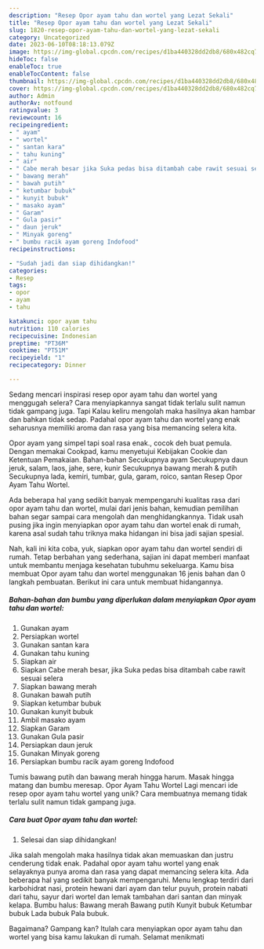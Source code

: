 ```yaml
---
description: "Resep Opor ayam tahu dan wortel yang Lezat Sekali"
title: "Resep Opor ayam tahu dan wortel yang Lezat Sekali"
slug: 1820-resep-opor-ayam-tahu-dan-wortel-yang-lezat-sekali
category: Uncategorized
date: 2023-06-10T08:18:13.079Z
image: https://img-global.cpcdn.com/recipes/d1ba440328dd2db8/680x482cq70/opor-ayam-tahu-dan-wortel-foto-resep-utama.jpg
hideToc: false
enableToc: true
enableTocContent: false
thumbnail: https://img-global.cpcdn.com/recipes/d1ba440328dd2db8/680x482cq70/opor-ayam-tahu-dan-wortel-foto-resep-utama.jpg
cover: https://img-global.cpcdn.com/recipes/d1ba440328dd2db8/680x482cq70/opor-ayam-tahu-dan-wortel-foto-resep-utama.jpg
author: Admin
authorAv: notfound
ratingvalue: 3
reviewcount: 16
recipeingredient:
- " ayam"
- " wortel"
- " santan kara"
- " tahu kuning"
- " air"
- " Cabe merah besar jika Suka pedas bisa ditambah cabe rawit sesuai selera"
- " bawang merah"
- " bawah putih"
- " ketumbar bubuk"
- " kunyit bubuk"
- " masako ayam"
- " Garam"
- " Gula pasir"
- " daun jeruk"
- " Minyak goreng"
- " bumbu racik ayam goreng Indofood"
recipeinstructions:

- "Sudah jadi dan siap dihidangkan!"
categories:
- Resep
tags:
- opor
- ayam
- tahu

katakunci: opor ayam tahu 
nutrition: 110 calories
recipecuisine: Indonesian
preptime: "PT36M"
cooktime: "PT51M"
recipeyield: "1"
recipecategory: Dinner

---
```



Sedang mencari inspirasi resep opor ayam tahu dan wortel yang menggugah selera? Cara menyiapkannya sangat tidak terlalu sulit namun tidak gampang juga. Tapi Kalau keliru mengolah maka hasilnya akan hambar dan bahkan tidak sedap. Padahal opor ayam tahu dan wortel yang enak seharusnya memiliki aroma dan rasa yang bisa memancing selera kita.


Opor ayam yang simpel tapi soal rasa enak., cocok deh buat pemula. Dengan memakai Cookpad, kamu menyetujui Kebijakan Cookie dan Ketentuan Pemakaian. Bahan-bahan Secukupnya ayam Secukupnya daun jeruk, salam, laos, jahe, sere, kunir Secukupnya bawang merah &amp; putih Secukupnya lada, kemiri, tumbar, gula, garam, roico, santan Resep Opor Ayam Tahu Wortel.

Ada beberapa hal yang sedikit banyak mempengaruhi kualitas rasa dari opor ayam tahu dan wortel, mulai dari jenis bahan, kemudian pemilihan bahan segar sampai cara mengolah dan menghidangkannya. Tidak usah pusing jika ingin menyiapkan opor ayam tahu dan wortel enak di rumah, karena asal sudah tahu triknya maka hidangan ini bisa jadi sajian spesial.


Nah, kali ini kita coba, yuk, siapkan opor ayam tahu dan wortel sendiri di rumah. Tetap berbahan yang sederhana, sajian ini dapat memberi manfaat untuk membantu menjaga kesehatan tubuhmu sekeluarga. Kamu bisa membuat Opor ayam tahu dan wortel menggunakan 16 jenis bahan dan 0 langkah pembuatan. Berikut ini cara untuk membuat hidangannya.

<!--inarticleads1-->

##### Bahan-bahan dan bumbu yang diperlukan dalam menyiapkan Opor ayam tahu dan wortel:

1. Gunakan  ayam
1. Persiapkan  wortel
1. Gunakan  santan kara
1. Gunakan  tahu kuning
1. Siapkan  air
1. Siapkan  Cabe merah besar, jika Suka pedas bisa ditambah cabe rawit sesuai selera
1. Siapkan  bawang merah
1. Gunakan  bawah putih
1. Siapkan  ketumbar bubuk
1. Gunakan  kunyit bubuk
1. Ambil  masako ayam
1. Siapkan  Garam
1. Gunakan  Gula pasir
1. Persiapkan  daun jeruk
1. Gunakan  Minyak goreng
1. Persiapkan  bumbu racik ayam goreng Indofood


Tumis bawang putih dan bawang merah hingga harum. Masak hingga matang dan bumbu meresap. Opor Ayam Tahu Wortel Lagi mencari ide resep opor ayam tahu wortel yang unik? Cara membuatnya memang tidak terlalu sulit namun tidak gampang juga. 

<!--inarticleads2-->

##### Cara buat Opor ayam tahu dan wortel:


1. Selesai dan siap dihidangkan!

Jika salah mengolah maka hasilnya tidak akan memuaskan dan justru cenderung tidak enak. Padahal opor ayam tahu wortel yang enak selayaknya punya aroma dan rasa yang dapat memancing selera kita. Ada beberapa hal yang sedikit banyak mempengaruhi. Menu lengkap terdiri dari karbohidrat nasi, protein hewani dari ayam dan telur puyuh, protein nabati dari tahu, sayur dari wortel dan lemak tambahan dari santan dan minyak kelapa. Bumbu halus: Bawang merah Bawang putih Kunyit bubuk Ketumbar bubuk Lada bubuk Pala bubuk. 

Bagaimana? Gampang kan? Itulah cara menyiapkan opor ayam tahu dan wortel yang bisa kamu lakukan di rumah. Selamat menikmati
